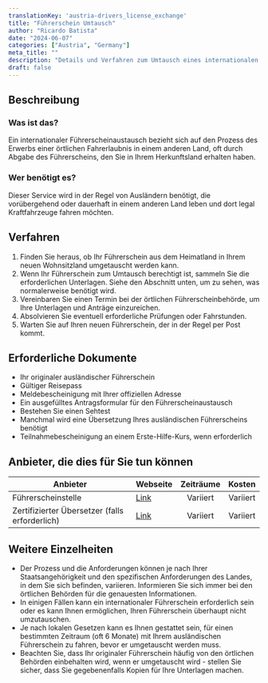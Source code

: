 ```yaml
---
translationKey: 'austria-drivers_license_exchange'
title: "Führerschein Umtausch"
author: "Ricardo Batista"
date: "2024-06-07"
categories: ["Austria", "Germany"]
meta_title: ""
description: "Details und Verfahren zum Umtausch eines internationalen Führerscheins in Österreich und Deutschland"
draft: false
---
```


## Beschreibung
### Was ist das?
Ein internationaler Führerscheinaustausch bezieht sich auf den Prozess des Erwerbs einer örtlichen Fahrerlaubnis in einem anderen Land, oft durch Abgabe des Führerscheins, den Sie in Ihrem Herkunftsland erhalten haben.

### Wer benötigt es?
Dieser Service wird in der Regel von Ausländern benötigt, die vorübergehend oder dauerhaft in einem anderen Land leben und dort legal Kraftfahrzeuge fahren möchten.

## Verfahren

1. Finden Sie heraus, ob Ihr Führerschein aus dem Heimatland in Ihrem neuen Wohnsitzland umgetauscht werden kann.
2. Wenn Ihr Führerschein zum Umtausch berechtigt ist, sammeln Sie die erforderlichen Unterlagen. Siehe den Abschnitt unten, um zu sehen, was normalerweise benötigt wird.
3. Vereinbaren Sie einen Termin bei der örtlichen Führerscheinbehörde, um Ihre Unterlagen und Anträge einzureichen.
4. Absolvieren Sie eventuell erforderliche Prüfungen oder Fahrstunden.
5. Warten Sie auf Ihren neuen Führerschein, der in der Regel per Post kommt.

## Erforderliche Dokumente

- Ihr originaler ausländischer Führerschein
- Gültiger Reisepass
- Meldebescheinigung mit Ihrer offiziellen Adresse
- Ein ausgefülltes Antragsformular für den Führerscheinaustausch
- Bestehen Sie einen Sehtest
- Manchmal wird eine Übersetzung Ihres ausländischen Führerscheins benötigt
- Teilnahmebescheinigung an einem Erste-Hilfe-Kurs, wenn erforderlich

## Anbieter, die dies für Sie tun können

| Anbieter        |     Webseite     |     Zeiträume    |       Kosten      |
| --------------- | --------------- |  :-------------: | :-------------: |
| Führerscheinstelle     |  [Link](http://beispiel.com)       |      Variiert      |        Variiert       |
| Zertifizierter Übersetzer (falls erforderlich)     |  [Link](http://beispiel.com)       |      Variiert      |        Variiert       |


## Weitere Einzelheiten

- Der Prozess und die Anforderungen können je nach Ihrer Staatsangehörigkeit und den spezifischen Anforderungen des Landes, in dem Sie sich befinden, variieren. Informieren Sie sich immer bei den örtlichen Behörden für die genauesten Informationen.
- In einigen Fällen kann ein internationaler Führerschein erforderlich sein oder es kann Ihnen ermöglichen, Ihren Führerschein überhaupt nicht umzutauschen.
- Je nach lokalen Gesetzen kann es Ihnen gestattet sein, für einen bestimmten Zeitraum (oft 6 Monate) mit Ihrem ausländischen Führerschein zu fahren, bevor er umgetauscht werden muss.
- Beachten Sie, dass Ihr originaler Führerschein häufig von den örtlichen Behörden einbehalten wird, wenn er umgetauscht wird - stellen Sie sicher, dass Sie gegebenenfalls Kopien für Ihre Unterlagen machen.